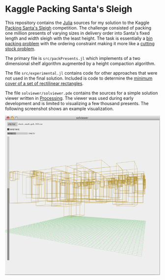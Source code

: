 Kaggle Packing Santa's Sleigh
==========================

This repository contains the [Julia](http://julialang.org) sources for
my solution to the Kaggle 
[Packing Santa's Sleigh](http://www.kaggle.com/c/packing-santas-sleigh)
competition. The challenge consisted of packing one million presents
of varying sizes in delivery order into Santa's fixed length and width
sleigh with the least height. The task is essentially a 
[bin packing problem](http://en.wikipedia.org/wiki/Bin_packing_problem)
with the ordering constraint making it more like a 
[cutting stock problem](http://en.wikipedia.org/wiki/Cutting_stock_problem).

The primary file is `src/packPresents.jl` which implements
of a two dimensional shelf algorithm augmented by a height compaction
algorithm. 

The file `src/experimental.jl` contains code for 
other approaches that were not used in the final solution. Included is 
code to determine the 
[minimum cover of a set of rectilinear rectangles](http://eprints.cs.vt.edu/archive/00000102/01/TR-88-17.pdf). 

The file `solviewer/solviewer.pde` contains the sources for a simple
solution viewer written in 
[Processing](http://processing.org). The viewer was used during
early development and is limited to visualizing a few thousand
presents. The following screenshot shows an example visualization. 
 
![example solution visualization](images/solviewer.png)